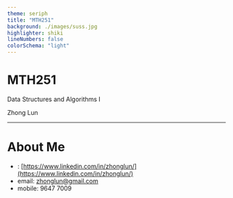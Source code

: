 ```yaml
---
theme: seriph
title: "MTH251"
background: ./images/suss.jpg
highlighter: shiki
lineNumbers: false
colorSchema: "light"
---
```


# MTH251

Data Structures and Algorithms I

<div class="pt-12">
  <span @click="$slidev.nav.next" class="px-2 py-1 rounded cursor-pointer" hover="bg-white bg-opacity-10">
    Zhong Lun
  </span>
</div>

---

# About Me

-   <i class="fab fa-linkedin"></i>: [https://www.linkedin.com/in/zhonglun/](https://www.linkedin.com/in/zhonglun/)
-   email: [zhonglun@gmail.com](zhonglun@gmail.com)
-   mobile: 9647 7009
